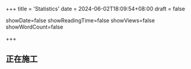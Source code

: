 +++
title = 'Statistics'
date = 2024-06-02T18:09:54+08:00
draft = false

showDate=false
showReadingTime=false
showViews=false
showWordCount=false

+++

## 正在施工
